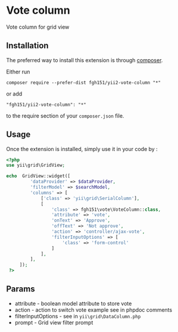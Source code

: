 Vote column
===========
Vote column for grid view

Installation
------------

The preferred way to install this extension is through [composer](http://getcomposer.org/download/).

Either run

```
composer require --prefer-dist fgh151/yii2-vote-column "*"
```

or add

```
"fgh151/yii2-vote-column": "*"
```

to the require section of your `composer.json` file.


Usage
-----

Once the extension is installed, simply use it in your code by  :

```php
<?php
use yii\grid\GridView;

echo  GridView::widget([
         'dataProvider' => $dataProvider,
         'filterModel' => $searchModel,
         'columns' => [
             ['class' => 'yii\grid\SerialColumn'],
             [
                 'class' => fgh151\vote\VoteColumn::class,
                 'attribute' => 'vote',
                 'onText' => 'Approve',
                 'offText' => 'Not approve',
                 'action' => 'controller/ajax-vote',
                 'filterInputOptions' => [
                     'class' => 'form-control'
                 ]
             ],
         ],
     ]);
 ?>
```
 
Params
------

* attribute - boolean model attribute to store vote
* action - action to switch vote example see in phpdoc comments
* filterInputOptions - see in ```yii\grid\DataColumn.php```
* prompt - Grid view filter prompt